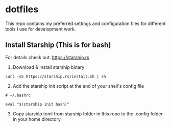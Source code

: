 # dotfiles
This repo contains my preferred settings and configuration files for different tools I use for development work.

## Install Starship (This is for bash)
For details check out: https://starship.rs

1. Download & install starship binary

`curl -sS https://starship.rs/install.sh | sh`

2. Add the starship init script at the end of your shell's config file

```
# ~/.bashrc

eval "$(starship init bash)"
```

3. Copy starship.toml from starship folder in this repo to the .config folder in your home directory
